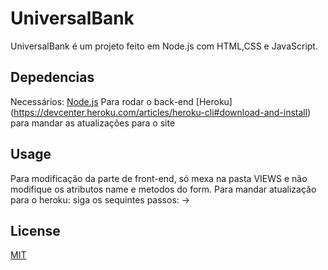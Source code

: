 # UniversalBank

UniversalBank é um projeto feito em Node.js com HTML,CSS e JavaScript.

## Depedencias

Necessários: 
[Node.js](https://nodejs.org/en/) Para rodar o back-end
[Heroku] (https://devcenter.heroku.com/articles/heroku-cli#download-and-install) para mandar as atualizações para o site

## Usage

Para modificação da parte de front-end, só mexa na pasta VIEWS e não modifique os atributos name e metodos do form.
Para mandar atualização para o heroku: siga os sequintes passos:
-> 

## License
[MIT](https://choosealicense.com/licenses/mit/)
